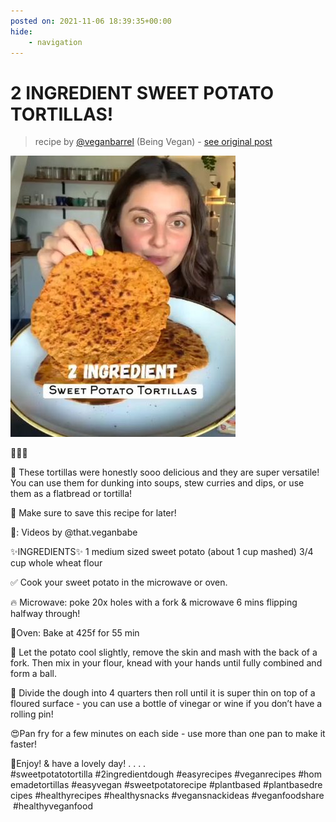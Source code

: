 ```yaml
---
posted on: 2021-11-06 18:39:35+00:00
hide:
    - navigation
---
```


# 2 INGREDIENT SWEET POTATO TORTILLAS! 

> recipe by [@veganbarrel](https://www.instagram.com/veganbarrel/) 
(Being Vegan) - [see original post](https://instagram.com/p/CV8dv39qGlA)

![](../img/veganbarrel_06-11-2021_1811.png)

🎉🍠🌱

🤤 These tortillas were honestly sooo delicious and they are super versatile! You can use them for dunking into soups, stew curries and dips, or use them as a flatbread or tortilla!

🔖 Make sure to save this recipe for later!

📸: Videos by @that.veganbabe

✨INGREDIENTS✨
1 medium sized sweet potato (about 1 cup mashed)
3/4 cup whole wheat flour

✅ Cook your sweet potato in the microwave or oven.

🔥 Microwave: poke 20x holes with a fork & microwave 6 mins flipping halfway through!

🙌Oven: Bake at 425f for 55 min

🥄 Let the potato cool slightly, remove the skin and mash with the back of a fork. Then mix in your flour, knead with your hands until fully combined and form a ball.

🔪 Divide the dough into 4 quarters then roll until it is super thin on top of a floured surface - you can use a bottle of vinegar or wine if you don’t have a rolling pin!

😍Pan fry for a few minutes on each side - use more than one pan to make it faster!

💜Enjoy! & have a lovely day!
.
.
.
.
\#sweetpotatotortilla \#2ingredientdough \#easyrecipes \#veganrecipes \#homemadetortillas \#easyvegan \#sweetpotatorecipe \#plantbased \#plantbasedrecipes \#healthyrecipes \#healthysnacks \#vegansnackideas \#veganfoodshare \#healthyveganfood 